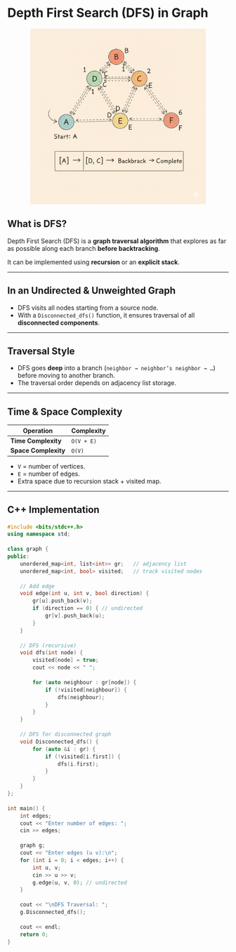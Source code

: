 # Depth First Search (DFS) in Graph

<p align="center">
  <img src="../../Images-Doc/DFS_graph.png" alt="DFS_graph" width="400px"/>
</p>

## What is DFS?
Depth First Search (DFS) is a **graph traversal algorithm** that explores as far as possible along each branch **before backtracking**.  

It can be implemented using **recursion** or an **explicit stack**.

---

## In an Undirected & Unweighted Graph
- DFS visits all nodes starting from a source node.  
- With a `Disconnected_dfs()` function, it ensures traversal of all **disconnected components**.  

---

## Traversal Style
- DFS goes **deep** into a branch (`neighbor → neighbor’s neighbor → …`) before moving to another branch.  
- The traversal order depends on adjacency list storage.  

---

## Time & Space Complexity  

| Operation              | Complexity |
|-------------------------|------------|
| **Time Complexity**     | `O(V + E)` |
| **Space Complexity**    | `O(V)`     |

- `V` = number of vertices.  
- `E` = number of edges.  
- Extra space due to recursion stack + visited map.  

---

## C++ Implementation

```cpp
#include <bits/stdc++.h>
using namespace std;

class graph {
public:
    unordered_map<int, list<int>> gr;   // adjacency list
    unordered_map<int, bool> visited;   // track visited nodes

    // Add edge
    void edge(int u, int v, bool direction) {
        gr[u].push_back(v);
        if (direction == 0) { // undirected
            gr[v].push_back(u);
        }
    }

    // DFS (recursive)
    void dfs(int node) {
        visited[node] = true;
        cout << node << " ";

        for (auto neighbour : gr[node]) {
            if (!visited[neighbour]) {
                dfs(neighbour);
            }
        }
    }

    // DFS for disconnected graph
    void Disconnected_dfs() {
        for (auto &i : gr) {
            if (!visited[i.first]) {
                dfs(i.first);
            }
        }
    }
};

int main() {
    int edges;
    cout << "Enter number of edges: ";
    cin >> edges;

    graph g;
    cout << "Enter edges (u v):\n";
    for (int i = 0; i < edges; i++) {
        int u, v;
        cin >> u >> v;
        g.edge(u, v, 0); // undirected
    }

    cout << "\nDFS Traversal: ";
    g.Disconnected_dfs();

    cout << endl;
    return 0;
}
